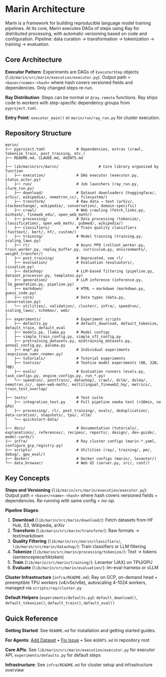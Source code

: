 # Marin Architecture

Marin is a framework for building reproducible language model training pipelines. At its core, Marin executes DAGs of steps using Ray for distributed processing, with automatic versioning based on code and configuration. Pipeline: data curation → transformation → tokenization → training → evaluation.

## Core Architecture

**Executor Pattern**: Experiments are DAGs of `ExecutorStep` objects (`lib/marin/src/marin/execution/executor.py`). Output path = `<base>/<name>-<hash>` where hash covers versioned fields and dependencies. Only changed steps re-run.

**Ray Distribution**: Steps can be normal or `@ray.remote` functions. Ray ships code to workers with step-specific dependency groups from `pyproject.toml`.

**Entry Point**: `executor_main()` or `marin/run/ray_run.py` for cluster execution.

## Repository Structure

```
marin/
├── pyproject.toml              # Dependencies, extras (crawl, tokenize_train, post_training, etc.)
├── README.md, CLAUDE.md, AGENTS.md
│
├── lib/marin/src/marin/                  # Core library organized by function
│   ├── execution/              # DAG executor (executor.py, status_actor.py)
│   ├── run/                    # Job launchers (ray_run.py, slurm_run.py)
│   ├── download/               # Dataset downloaders (huggingface/, ar5iv/, wikipedia/, nemotron_cc/, filesystem/)
│   ├── transform/              # Raw data → text (ar5iv/, stackexchange/, wikipedia/, conversation/, domain-specific)
│   ├── crawl/                  # Web crawling (fetch_links.py, minhash/, fineweb_edu/, open_web_math/)
│   ├── processing/             # Data processing (tokenize/, classification/, open_web_math/, pubmed/, wikipedia/)
│   ├── classifiers/            # Train quality classifiers (fasttext/, bert/, hf/, custom/)
│   ├── training/               # Model training (training.py, scaling_laws.py)
│   ├── rl/                     # Async PPO (rollout_worker.py, train_worker.py, replay_buffer.py, curriculum.py, environments/, weight_transfer/)
│   ├── post_training/          # Deprecated, see rl/
│   ├── evaluation/             # Evaluation (evaluators/, visualize.py)
│   ├── datashop/               # LLM-based filtering (pipeline.py, dataset_processor.py, templates.py)
│   ├── generation/             # LLM inference (inference.py, llm_generation.py, pipeline.py)
│   ├── markdown/               # HTML → markdown (markdown.py, guess_code.py)
│   ├── core/                   # Data types (data.py, conversation.py)
│   └── utilities/, validation/, cluster/, infra/, speedrun/, scaling_laws/, schemas/, web/
│
├── experiments/                # Experiment scripts
│   ├── defaults.py             # default_download, default_tokenize, default_train, default_eval
│   ├── models.py, llama.py     # Model configs
│   ├── simple_train_config.py, simple_sft_config.py
│   ├── pretraining_datasets.py, midtraining_datasets.py, anneal_config.py, paloma.py
│   ├── exp*.py                 # Individual experiments (exp<issue_num>_<name>.py)
│   ├── tutorials/              # Tutorial experiments
│   ├── tootsie/                # Tootsie model experiments (8B, 32B, 70B)
│   ├── evals/                  # Evaluation runners (evals.py, task_configs.py, engine_configs.py, run_*.py)
│   └── speedrun/, posttrain/, datashop/, crawl/, dclm/, dolma/, nemotron_cc/, open-web-math/, multilingual_fineweb2_hq/, metrics/, train_test_overlap/
│
├── tests/                      # Test suite
│   ├── integration_test.py     # Full pipeline smoke test (<10min, no GPU)
│   ├── processing/, rl/, post_training/, evals/, deduplication/, data-curation/, snapshots/, tpu/, vllm/
│   └── quickstart-data/
│
├── docs/                       # Documentation (tutorials/, explanations/, references/, recipes/, reports/, design/, dev-guide/, model-cards/)
├── infra/                      # Ray cluster configs (marin-*.yaml, configure_gcp_registry.py)
├── scripts/                    # Utilities (ray/, training/, pm/, debug/, gpu_eval/)
├── docker/                     # Docker configs (marin/, levanter/)
└── data_browser/               # Web UI (server.py, src/, conf/)
```

## Key Concepts

**Steps and Versioning** (`lib/marin/src/marin/execution/executor.py`): Output path = `<base>/<name>-<hash>` where hash covers versioned fields + dependencies. Re-running with same config = no-op.

**Pipeline Stages**:
1. **Download** (`lib/marin/src/marin/download/`): Fetch datasets from HF Hub, S3, Wikipedia, arXiv
2. **Transform** (`lib/marin/src/marin/transform/`): Raw formats → text/markdown
3. **Quality Filtering** (`lib/marin/src/marin/classifiers/`, `lib/marin/src/marin/datashop/`): Train classifiers or LLM filtering
4. **Tokenize** (`lib/marin/src/marin/processing/tokenize/`): Text → tokens (sentencepiece/tiktoken)
5. **Train** (`lib/marin/src/marin/training/`): Levanter (JAX) on TPU/GPU
6. **Evaluate** (`lib/marin/src/marin/evaluation/`): lm-eval-harness or vLLM

**Cluster Infrastructure** (`infra/README.md`): Ray on GCP, on-demand head + preemptible TPU workers (v4/v5e/v6e), autoscaling 4-1024 workers, managed via `scripts/ray/cluster.py`

**Default Helpers** (`experiments/defaults.py`): `default_download()`, `default_tokenize()`, `default_train()`, `default_eval()`

## Quick Reference

**Getting Started**: See `README.md` for installation and getting started guides.

**For Agents**: [Add Dataset](add_dataset.md) • [Fix Issue](fix_issue.md) • See `AGENTS.md` in repository root

**Core APIs**: See `lib/marin/src/marin/execution/executor.py` for executor API, `experiments/defaults.py` for default steps

**Infrastructure**: See `infra/README.md` for cluster setup and infrastructure overview
